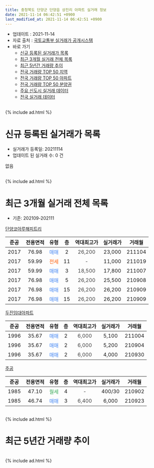 ```yaml
---
title: 충청북도 단양군 단양읍 상진리 아파트 실거래 정보
date: 2021-11-14 06:42:51 +0900
last_modified_at: 2021-11-14 06:42:51 +0900
---
```


* 업데이트 : 2021-11-14
* 자료 출처 : [국토교통부 실거래가 공개시스템](http://rt.molit.go.kr)
* 바로 가기
    * [신규 등록된 실거래가 목록](#신규-등록된-실거래가-목록)
    * [최근 3개월 실거래 전체 목록](#최근-3개월-실거래-전체-목록)
    * [최근 5년간 거래량 추이](#최근-5년간-거래량-추이)
    * [전국 거래량 TOP 50 지역](https://inasie.github.io/apt-trade-info/최근-3개월-전국에서-가장-거래가-많이-발생한-지역)
    * [전국 거래량 TOP 50 아파트](https://inasie.github.io/apt-trade-info/최근-3개월-전국에서-가장-거래가-많이-발생한-아파트)
    * [전국 거래량 TOP 50 분양권](https://inasie.github.io/apt-trade-info/최근-3개월-전국에서-가장-거래가-많이-발생한-분양권)
    * [주요 신도시 실거래 데이터](https://inasie.github.io/apt-trade-info/주요-신도시)
    * [전국 실거래 데이터](https://inasie.github.io/apt-trade-info/전국)
<br>
{% include ad.html %}
<br>

# 신규 등록된 실거래가 목록
* 실거래가 등록일: 20211114
* 업데이트 된 실거래 수: 0 건

없음

<br>
{% include ad.html %}
<br>

# 최근 3개월 실거래 전체 목록
* 기준: 202109-202111


[단양코아루해피트리](https://search.naver.com/search.naver?query=%EC%B6%A9%EC%B2%AD%EB%B6%81%EB%8F%84+%EB%8B%A8%EC%96%91%EA%B5%B0+%EB%8B%A8%EC%96%91%EC%9D%8D+%EC%83%81%EC%A7%84%EB%A6%AC+%EB%8B%A8%EC%96%91%EC%BD%94%EC%95%84%EB%A3%A8%ED%95%B4%ED%94%BC%ED%8A%B8%EB%A6%AC)

|준공|전용면적|유형|층|역대최고가|실거래가|거래월|
|:---:|:---:|:---:|:---:|:---:|:---:|:---:|
|2017|76.98|<span style="color:#4285f3">매매</span>|2|<span style="color:#444444">26,200</span>|23,000|211104|
|2017|59.99|<span style="color:#ff5a00">전세</span>|11|<span style="color:#444444">-</span>|11,000|211019|
|2017|59.99|<span style="color:#4285f3">매매</span>|3|<span style="color:#444444">18,500</span>|17,800|211007|
|2017|76.98|<span style="color:#4285f3">매매</span>|5|<span style="color:#444444">26,200</span>|25,500|210908|
|2017|76.98|<span style="color:#4285f3">매매</span>|15|<span style="color:#444444">26,200</span>|26,200|210909|
|2017|76.98|<span style="color:#4285f3">매매</span>|15|<span style="color:#444444">26,200</span>|26,200|210909|

[두진임대아파트](https://search.naver.com/search.naver?query=%EC%B6%A9%EC%B2%AD%EB%B6%81%EB%8F%84+%EB%8B%A8%EC%96%91%EA%B5%B0+%EB%8B%A8%EC%96%91%EC%9D%8D+%EC%83%81%EC%A7%84%EB%A6%AC+%EB%91%90%EC%A7%84%EC%9E%84%EB%8C%80%EC%95%84%ED%8C%8C%ED%8A%B8)

|준공|전용면적|유형|층|역대최고가|실거래가|거래월|
|:---:|:---:|:---:|:---:|:---:|:---:|:---:|
|1996|35.67|<span style="color:#4285f3">매매</span>|2|<span style="color:#444444">6,000</span>|5,100|211004|
|1996|35.67|<span style="color:#4285f3">매매</span>|2|<span style="color:#444444">6,000</span>|5,200|210904|
|1996|35.67|<span style="color:#4285f3">매매</span>|2|<span style="color:#444444">6,000</span>|4,000|210930|

[주공](https://search.naver.com/search.naver?query=%EC%B6%A9%EC%B2%AD%EB%B6%81%EB%8F%84+%EB%8B%A8%EC%96%91%EA%B5%B0+%EB%8B%A8%EC%96%91%EC%9D%8D+%EC%83%81%EC%A7%84%EB%A6%AC+%EC%A3%BC%EA%B3%B5)

|준공|전용면적|유형|층|역대최고가|실거래가|거래월|
|:---:|:---:|:---:|:---:|:---:|:---:|:---:|
|1985|47.10|<span style="color:#34a853">월세</span>|4|<span style="color:#444444">-</span>|400/30|210902|
|1985|46.74|<span style="color:#4285f3">매매</span>|3|<span style="color:#444444">6,400</span>|6,000|210923|


<br>
{% include ad.html %}
<br>

# 최근 5년간 거래량 추이


<div style="width:100%;">
    <canvas id="deal_progress" height="200"></canvas>
</div>

<script>
new Chart(document.getElementById("deal_progress"), {
    type: 'line',
    data: {
        labels: ['201611','201612','201701','201702','201703','201704','201705','201706','201707','201708','201709','201710','201711','201712','201801','201802','201803','201804','201805','201806','201807','201808','201809','201810','201811','201812','201901','201902','201903','201904','201905','201906','201907','201908','201909','201910','201911','201912','202001','202002','202003','202004','202005','202006','202007','202008','202009','202010','202011','202012','202101','202102','202103','202104','202105','202106','202107','202108','202109','202110','202111'],
        datasets: [{
            label: '매매',
            pointRadius: 1,
            data: [5, 2, 3, 3, 8, 6, 2, 2, 3, 3, 0, 1, 6, 7, 14, 11, 14, 13, 15, 5, 7, 9, 3, 8, 10, 1, 10, 11, 3, 8, 6, 4, 2, 6, 4, 7, 3, 5, 3, 16, 4, 3, 7, 12, 13, 4, 7, 6, 4, 2, 8, 5, 11, 18, 19, 21, 10, 7, 6, 2, 1],
            borderColor: "rgba(255, 201, 14, 1)",
            backgroundColor: "rgba(255, 201, 14, 0.5)",
            fill: false,
            lineTension: 0
        },{
            label: '전월세',
            pointRadius: 1,
            data: [1, 0, 0, 1, 1, 0, 0, 1, 0, 2, 1, 2, 2, 2, 2, 11, 7, 4, 6, 1, 45, 2, 5, 19, 0, 9, 1, 3, 2, 0, 1, 1, 3, 0, 0, 0, 2, 3, 2, 4, 0, 3, 4, 3, 8, 1, 1, 1, 2, 3, 0, 1, 3, 2, 0, 2, 0, 1, 1, 1, 0],
            borderColor: "rgba(0, 141, 185, 1)",
            backgroundColor: "rgba(0, 141, 185, 0.5)",
            fill: false,
            lineTension: 0
        }
        ]
    },
    options: {
        responsive: true,
        title: {
            display: false
        },
        tooltips: {
            mode: 'index',
            intersect: false
        },
        hover: {
            mode: 'nearest',
            intersect: true
        },
        scales: {
            xAxes: [{
                display: true,
                scaleLabel: {
                    display: true,
                    labelString: '년/월'
                }
            }],
            yAxes: [{
                display: true,
                ticks: {
                    suggestedMin: 0,
                },
                scaleLabel: {
                    display: true,
                    labelString: '실거래 수'
                }
            }]
        }
    }
});

</script>


<br>
{% include ad.html %}
<br>

